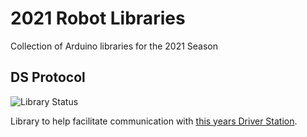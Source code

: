 # 2021 Robot Libraries
Collection of Arduino libraries for the 2021 Season

## DS Protocol
![Library Status](https://img.shields.io/badge/Library%20Status-Alpha-red)

Library to help facilitate communication with [this years Driver Station](https://github.com/Team2470/2021-RobotLibraries).